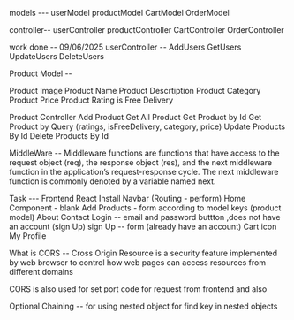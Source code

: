<!-- # Shopping-Cart-Full-Stack -->


models --- 
userModel
productModel
CartModel
OrderModel

controller--
userController
productController
CartController
OrderController

work done -- 09/06/2025
userController --
AddUsers
GetUsers
UpdateUsers
DeleteUsers


Product Model --

Product Image
Product Name
Product Descrtiption
Product Category
Product Price
Product Rating
is Free Delivery

Product Controller 
Add Product
Get All Product
Get Product by Id
Get Product by Query (ratings, isFreeDelivery, category, price)
Update Products By Id
Delete Products By Id

MiddleWare -- 
Middleware functions are functions that have access to the request object (req), the response object (res), and the next middleware function in the application’s request-response cycle. The next middleware function is commonly denoted by a variable named next.


Task --- 
Frontend 
React Install
Navbar (Routing - perform)
Home Component - blank
Add Products - form according to model keys (product model)
About
Contact
Login -- email and password buttton ,does not have an account (sign Up)
sign Up -- form (already have an account)
Cart icon 
My Profile

What is CORS --
Cross Origin Resource 
is a security feature implemented by web browser to control how web pages can access resources from different domains

CORS is also used for set port code for request from frontend
and also 



Optional Chaining --
for using nested object 
for find key in nested objects

